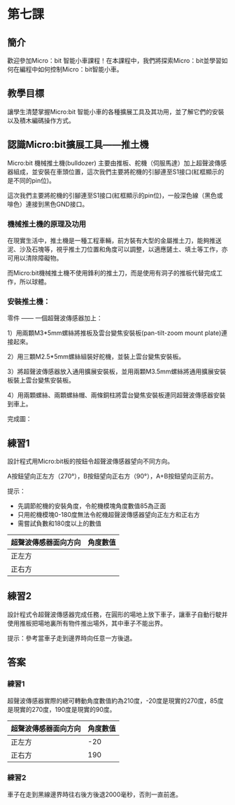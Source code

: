 # 第七課

## 簡介
<P>
歡迎參加Micro：bit 智能小車課程！在本課程中，我們將探索Micro：bit並學習如何在編程中如何控制Micro：bit智能小車。
<P>

## 教學目標
<P>
讓學生清楚掌握Micro:bit 智能小車的各種擴展工具及其功用，並了解它們的安裝以及積木編碼操作方式。
<P>

## 認識Micro:bit擴展工具——推土機	
<P>
Micro:bit 機械推土機(bulldozer) 主要由推板、舵機（伺服馬達）加上超聲波傳感器組成，並安裝在車頭位置，這次我們主要將舵機的引腳連至S1接口(紅框顯示的是不同的pin位)。
<P>
<P>
這次我們主要將舵機的引腳連至S1接口(紅框顯示的pin位)，一般深色線（黑色或啡色）連接到黑色GND接口。
<P>

### 機械推土機的原理及功用
<P>
在現實生活中，推土機是一種工程車輛，前方裝有大型的金屬推土刀，能夠推送泥、沙及石塊等，視乎推土刀位置和角度可以調整，以適應鏟土、填土等工作，亦可用以清除障礙物。
<P>
<P>
而Micro:bit機械推土機不使用鋒利的推土刀，而是使用有洞子的推板代替完成工作，所以球體。
<P>

### 安裝推土機：
<P>
零件 —— 一個超聲波傳感器加上：
<P>
<P>
1）用兩顆M3*5mm螺絲將推板及雲台變焦安裝板(pan-tilt-zoom mount plate)連接起來。
<P>
<P>
2）用三顆M2.5*5mm螺絲組裝好舵機，並裝上雲台變焦安裝板。
<P>
<P>
3）將超聲波傳感器放入通用擴展安裝板，並用兩顆M3.5mm螺絲將通用擴展安裝板裝上雲台變焦安裝板。
<P>
<P>
4）用兩顆螺絲、兩顆螺絲帽、兩條銅柱將雲台變焦安裝板連同超聲波傳感器安裝到車上。
<P>
<P>
完成圖：
<P>

## 練習1
<P>
設計程式用Micro:bit板的按鈕令超聲波傳感器望向不同方向。
<P>
<P>
A按鈕望向正左方（270°），B按鈕望向正右方（90°），A+B按鈕望向正前方。
<P>
提示：
<P>

+ 先調節舵機的安裝角度，令舵機模塊角度數值85為正面
+ 只用舵機模塊0-180度無法令舵機超聲波傳感器望向正左方和正右方
+ 需嘗試負數和180度以上的數值

超聲波傳感器面向方向|角度數值
---|---
正左方	|
正右方	|

## 練習2
<P>
設計程式令超聲波傳感器完成任務，在圓形的場地上放下車子，讓車子自動行駛并使用推板把場地裏所有物件推出場外，其中車子不能出界。
<P>
<P>
提示：參考當車子走到邊界時向任意一方後退。
<P>

## 答案
### 練習1
<P>
超聲波傳感器實際的總可轉動角度數值約為210度，-20度是現實的270度，85度是現實的270度，190度是現實的90度。
<P>

超聲波傳感器面向方向|角度數值
---|---
正左方|-20
正右方|190

### 練習2
<P>
車子在走到黑線邊界時往右後方後退2000毫秒，否則一直前進。
<P>
 
